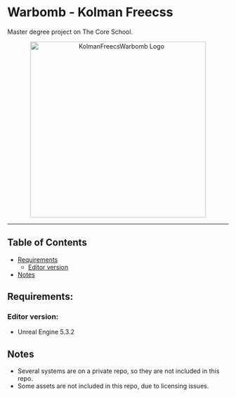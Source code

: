 # Warbomb - Kolman Freecss

Master degree project on The Core School.

<p align="center">
  <a href="https://github.com/Kolman-Freecss/Warbomb-Bomberman">
    <img src="Content/3rdPartyAssets/packages/KolmanFreecss/Art/Sprites/Logo2-removebg-preview.PNG" width="400" alt="KolmanFreecsWarbomb Logo">
  </a>
</p>

---

## Table of Contents

- [Requirements](#requirements)
    - [Editor version](#editor-version)
- [Notes](#notes)

## Requirements:

### Editor version:
- Unreal Engine 5.3.2

## Notes

- Several systems are on a private repo, so they are not included in this repo. 
- Some assets are not included in this repo, due to licensing issues.

